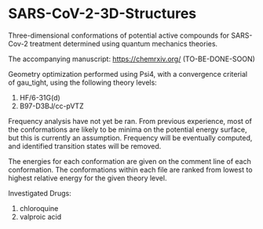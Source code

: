 # SARS-CoV-2-3D-Structures
Three-dimensional conformations of potential active compounds for SARS-Cov-2 treatment determined using quantum mechanics theories.

The accompanying manuscript: https://chemrxiv.org/ (TO-BE-DONE-SOON)

Geometry optimization performed using Psi4, with a convergence criterial of gau_tight, using the following theory levels:
1. HF/6-31G(d)
2. B97-D3BJ/cc-pVTZ

Frequency analysis have not yet be ran. From previous experience, most of the conformations are likely to be minima on the potential energy surface, but this is currently an assumption. Frequency will be eventually computed, and identified transition states will be removed.

The energies for each conformation are given on the comment line of each conformation. The conformations within each file are ranked from lowest to highest relative energy for the given theory level.

Investigated Drugs:
1. chloroquine
2. valproic acid
